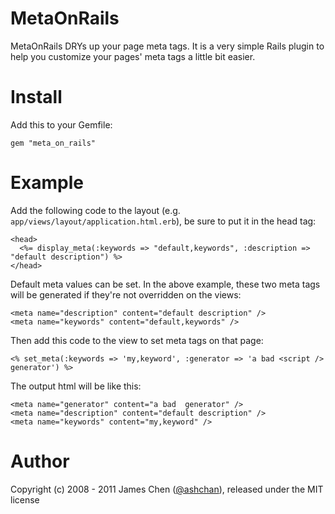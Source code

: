 MetaOnRails
===========
MetaOnRails DRYs up your page meta tags.
It is a very simple Rails plugin to help you customize your pages' meta tags a little bit easier.

Install
=======
Add this to your Gemfile:

    gem "meta_on_rails"

Example
=======
Add the following code to the layout (e.g. `app/views/layout/application.html.erb`), be sure to put it in the head tag:

    <head>
      <%= display_meta(:keywords => "default,keywords", :description => "default description") %>
    </head>

Default meta values can be set. In the above example, these two meta tags will be generated if they're not overridden on the views:

    <meta name="description" content="default description" />
    <meta name="keywords" content="default,keywords" />

Then add this code to the view to set meta tags on that page:

    <% set_meta(:keywords => 'my,keyword', :generator => 'a bad <script /> generator') %>

The output html will be like this:

    <meta name="generator" content="a bad  generator" />
    <meta name="description" content="default description" />
    <meta name="keywords" content="my,keyword" />


Author
======
Copyright (c) 2008 - 2011 James Chen ([@ashchan](http://twitter.com/ashchan)), released under the MIT license
